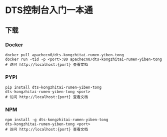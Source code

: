 # DTS控制台入门一本通

## 下载

### Docker

```
docker pull apachecn0/dts-kongzhitai-rumen-yiben-tong
docker run -tid -p <port>:80 apachecn0/dts-kongzhitai-rumen-yiben-tong
# 访问 http://localhost:{port} 查看文档
```

### PYPI

```
pip install dts-kongzhitai-rumen-yiben-tong
dts-kongzhitai-rumen-yiben-tong <port>
# 访问 http://localhost:{port} 查看文档
```

### NPM

```
npm install -g dts-kongzhitai-rumen-yiben-tong
dts-kongzhitai-rumen-yiben-tong <port>
# 访问 http://localhost:{port} 查看文档
```